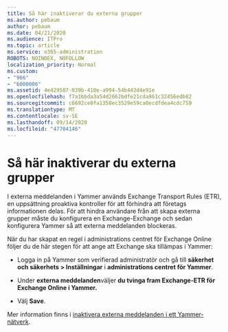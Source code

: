 ```yaml
---
title: Så här inaktiverar du externa grupper
ms.author: pebaum
author: pebaum
ms.date: 04/21/2020
ms.audience: ITPro
ms.topic: article
ms.service: o365-administration
ROBOTS: NOINDEX, NOFOLLOW
localization_priority: Normal
ms.custom:
- "966"
- "6000006"
ms.assetid: 4e429507-039b-410e-a994-54b443d4e91e
ms.openlocfilehash: f7a1bbda3a54d2662bdfe21cda961c32456edb82
ms.sourcegitcommit: c6692ce0fa1358ec3529e59ca0ecdfdea4cdc759
ms.translationtype: MT
ms.contentlocale: sv-SE
ms.lasthandoff: 09/14/2020
ms.locfileid: "47704146"
---
```

# <a name="how-to-disable-external-groups"></a>Så här inaktiverar du externa grupper

I externa meddelanden i Yammer används Exchange Transport Rules (ETR), en uppsättning proaktiva kontroller för att förhindra att företags informationen delas. För att hindra användare från att skapa externa grupper måste du konfigurera en Exchange-Exchange och sedan konfigurera Yammer så att externa meddelanden blockeras.
  
När du har skapat en regel i administrations centret för Exchange Online följer du de här stegen för att ange att Exchange ska tillämpas i Yammer:
  
- Logga in på Yammer som verifierad administratör och gå till **säkerhet och säkerhets \> Inställningar** i **administrations centret för Yammer**.

- Under **externa meddelanden**väljer **du tvinga fram Exchange-ETR för Exchange Online i Yammer.**

- Välj **Save**.

Mer information finns i [inaktivera externa meddelanden i ett Yammer-nätverk](https://docs.microsoft.com/yammer/work-with-external-users/disable-external-messaging).
  